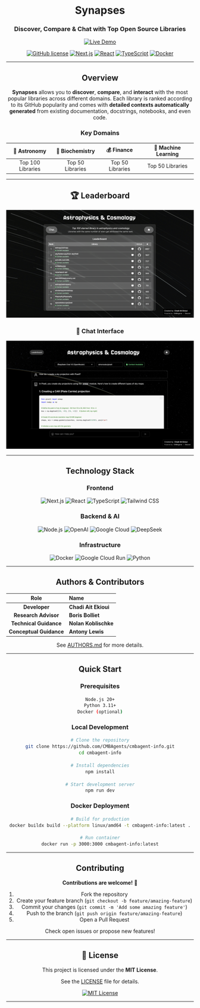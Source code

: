 <div align="center">

# Synapses

### **Discover, Compare & Chat with Top Open Source Libraries**

[![Live Demo](https://img.shields.io/badge/🌐_Live_Demo-cmbagent--info-4285F4?style=for-the-badge&logo=google-cloud)](https://cmbagent-info-602105671882.europe-west1.run.app/landing)

[![GitHub license](https://img.shields.io/github/license/CMBAgents/cmbagent-info?style=for-the-badge&logo=github&logoColor=white&color=00C853)](https://github.com/CMBAgents/cmbagent-info/blob/main/LICENSE)
[![Next.js](https://img.shields.io/badge/Next.js-15.3.0-000000?style=for-the-badge&logo=next.js&logoColor=white)](https://nextjs.org/)
[![React](https://img.shields.io/badge/React-19-61DAFB?style=for-the-badge&logo=react&logoColor=black)](https://react.dev/)
[![TypeScript](https://img.shields.io/badge/TypeScript-5.0+-3178C6?style=for-the-badge&logo=typescript&logoColor=white)](https://www.typescriptlang.org/)
[![Docker](https://img.shields.io/badge/Docker-Ready-2496ED?style=for-the-badge&logo=docker&logoColor=white)](https://www.docker.com/)

---

## Overview

**Synapses** allows you to **discover**, **compare**, and **interact** with the most popular libraries across different domains. Each library is ranked according to its GitHub popularity and comes with **detailed contexts automatically generated** from existing documentation, docstrings, notebooks, and even code.

<div align="center">

### **Key Domains**

| 🔭 **Astronomy** | 🧬 **Biochemistry** | 💰 **Finance** | 🤖 **Machine Learning** |
|:---:|:---:|:---:|:---:|
| Top 100 Libraries | Top 50 Libraries | Top 50 Libraries | Top 50 Libraries |

</div>

---

## 🏆 Leaderboard

<div align="center">

![Synapses Main Interface](public/github1.png)

### 💬 Chat Interface
![Library Rankings](public/github2.png)

</div>

---

## Technology Stack

<div align="center">

### **Frontend**

![Next.js](https://img.shields.io/badge/Next.js-15.3.0-000000?style=for-the-badge&logo=next.js&logoColor=white)
![React](https://img.shields.io/badge/React-19-61DAFB?style=for-the-badge&logo=react&logoColor=black)
![TypeScript](https://img.shields.io/badge/TypeScript-5.0+-3178C6?style=for-the-badge&logo=typescript&logoColor=white)
![Tailwind CSS](https://img.shields.io/badge/Tailwind_CSS-3.4-38B2AC?style=for-the-badge&logo=tailwind-css&logoColor=white)

### **Backend & AI**

![Node.js](https://img.shields.io/badge/Node.js-20+-339933?style=for-the-badge&logo=node.js&logoColor=white)
![OpenAI](https://img.shields.io/badge/OpenAI-GPT--5-412991?style=for-the-badge&logo=openai&logoColor=white)
![Google Cloud](https://img.shields.io/badge/Google_Cloud-Vertex_AI-4285F4?style=for-the-badge&logo=google-cloud&logoColor=white)
![DeepSeek](https://img.shields.io/badge/DeepSeek-V3-FF6B6B?style=for-the-badge)

### **Infrastructure**

![Docker](https://img.shields.io/badge/Docker-24.0+-2496ED?style=for-the-badge&logo=docker&logoColor=white)
![Google Cloud Run](https://img.shields.io/badge/Cloud_Run-Deployed-4285F4?style=for-the-badge&logo=google-cloud&logoColor=white)
![Python](https://img.shields.io/badge/Python-3.11+-3776AB?style=for-the-badge&logo=python&logoColor=white)

</div>

---

## Authors & Contributors

<div align="center">

| Role | Name |
|:---:|:---|
| **Developer** | **Chadi Ait Ekioui** |
| **Research Advisor** | **Boris Bolliet** |
| **Technical Guidance** | **Nolan Koblischke** |
| **Conceptual Guidance** | **Antony Lewis** |

See [AUTHORS.md](AUTHORS.md) for more details.

</div>

---

## Quick Start

### **Prerequisites**

```bash
Node.js 20+
Python 3.11+
Docker (optional)
```

### **Local Development**

```bash
# Clone the repository
git clone https://github.com/CMBAgents/cmbagent-info.git
cd cmbagent-info

# Install dependencies
npm install

# Start development server
npm run dev
```

### **Docker Deployment**

```bash
# Build for production
docker buildx build --platform linux/amd64 -t cmbagent-info:latest .

# Run container
docker run -p 3000:3000 cmbagent-info:latest
```

---

## Contributing

**Contributions are welcome!** 🎉

1. Fork the repository
2. Create your feature branch (`git checkout -b feature/amazing-feature`)
3. Commit your changes (`git commit -m 'Add some amazing feature'`)
4. Push to the branch (`git push origin feature/amazing-feature`)
5. Open a Pull Request

Check open issues or propose new features!

---

## 📄 License

<div align="center">

This project is licensed under the **MIT License**.

See the [LICENSE](LICENSE) file for details.

[![MIT License](https://img.shields.io/badge/License-MIT-00C853?style=for-the-badge&logo=github)](LICENSE)

---
</div>


